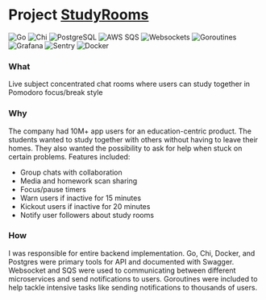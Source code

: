 # Project [StudyRooms](https://knowunity.com/about/download)
![Go](https://img.shields.io/badge/Go-00ADD8?logo=go&logoColor=white) ![Chi](https://img.shields.io/badge/Chi-02A9E0?logo=go&logoColor=white) ![PostgreSQL](https://img.shields.io/badge/PostgreSQL-336791?logo=postgresql&logoColor=white) ![AWS SQS](https://img.shields.io/badge/AWS%20SQS-569A31?logo=amazon-aws&logoColor=white) ![Websockets](https://img.shields.io/badge/Websockets-4A154B?logo=websocket&logoColor=white) ![Goroutines](https://img.shields.io/badge/Goroutines-00ADD8?logo=go&logoColor=white) ![Grafana](https://img.shields.io/badge/Grafana-FF6C2C?logo=grafana&logoColor=white) ![Sentry](https://img.shields.io/badge/Sentry-362D59?logo=sentry&logoColor=white) ![Docker](https://img.shields.io/badge/Docker-2496ED?logo=docker&logoColor=white)

### What
Live subject concentrated chat rooms where users can study together in Pomodoro focus/break style

### Why
The company had 10M+ app users for an education-centric product. The students wanted to study together with others without having to leave their homes. They also wanted the possibility to ask for help when stuck on certain problems. Features included:

- Group chats with collaboration
- Media and homework scan sharing
- Focus/pause timers
- Warn users if inactive for 15 minutes
- Kickout users if inactive for 20 minutes
- Notify user followers about study rooms

### How
I was responsible for entire backend implementation. Go, Chi, Docker, and Postgres were primary tools for API and documented with Swagger. Websocket and SQS were used to communicating between different microservices and send notifications to users. Goroutines were included to help tackle intensive tasks like sending notifications to thousands of users.
